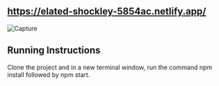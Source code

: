 ## https://elated-shockley-5854ac.netlify.app/

![Capture](https://user-images.githubusercontent.com/47337592/156447468-0cece202-a2b1-4125-b437-7f73cd9d352f.PNG)

## Running Instructions
Clone the project and in a new terminal window, run the command npm install followed by npm start.
